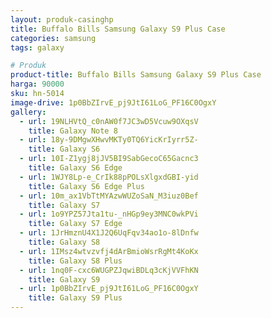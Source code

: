 ```yaml
---
layout: produk-casinghp
title: Buffalo Bills Samsung Galaxy S9 Plus Case
categories: samsung
tags: galaxy

# Produk
product-title: Buffalo Bills Samsung Galaxy S9 Plus Case
harga: 90000
sku: hn-5014
image-drive: 1p0BbZIrvE_pj9JtI61LoG_PF16C0OgxY
gallery:
  - url: 19NLHVtQ_c0nAW0f7JC3wD5Vcuw9OXqsV
    title: Galaxy Note 8
  - url: 18y-9DMgwXHwvMKTy0TQ6YicKrIyrr5Z-
    title: Galaxy S6
  - url: 10I-Z1ygj8jJV5BI9SabGecoC65Gacnc3
    title: Galaxy S6 Edge
  - url: 1WJY8Lp-e_CrIk88pPOLsXlgxdGBI-yid
    title: Galaxy S6 Edge Plus
  - url: 10m_ax1VbTtMYAzwWUZoSaN_M3iuz0Bef
    title: Galaxy S7
  - url: 1o9YPZ57Jta1tu-_nHGp9ey3MNC0wkPVi
    title: Galaxy S7 Edge
  - url: 1JrHmznU4X1J2Q6UqFqv34ao1o-8lDnfw
    title: Galaxy S8
  - url: 1IMsz4wtvzvfj4dArBmioWsrRgMt4KoKx
    title: Galaxy S8 Plus
  - url: 1nq0F-cxc6WUGPZJqwiBDLq3cKjVVFhKN
    title: Galaxy S9
  - url: 1p0BbZIrvE_pj9JtI61LoG_PF16C0OgxY
    title: Galaxy S9 Plus
---
```

